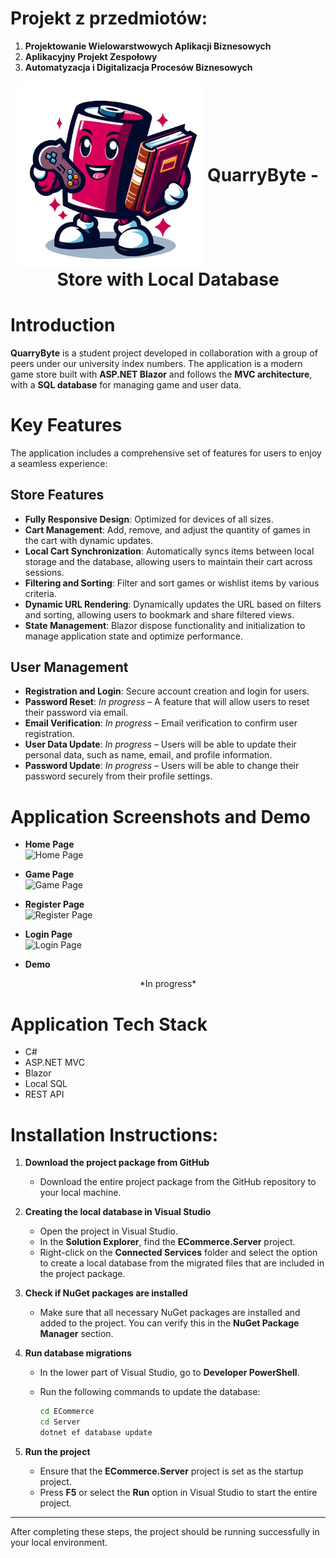 # Projekt z przedmiotów:
1. **Projektowanie Wielowarstwowych Aplikacji Biznesowych**
2. **Aplikacyjny Projekt Zespołowy**
3. **Automatyzacja i Digitalizacja Procesów Biznesowych**

<div align="center">
  <img src="./ECommerce/ECommerce/Client/wwwroot/QuarryByteMascot.png" alt="Logo" width="300" height="300" style="vertical-align: middle;"/>
  <h1 style="display: inline; vertical-align: middle;">QuarryByte - Store with Local Database</h1>
</div>

# Introduction
**QuarryByte** is a student project developed in collaboration with a group of peers under our university index numbers. The application is a modern game store built with **ASP.NET Blazor** and follows the **MVC architecture**, with a **SQL database** for managing game and user data.

# Key Features
The application includes a comprehensive set of features for users to enjoy a seamless experience:

## Store Features
- **Fully Responsive Design**: Optimized for devices of all sizes.
- **Cart Management**: Add, remove, and adjust the quantity of games in the cart with dynamic updates.
- **Local Cart Synchronization**: Automatically syncs items between local storage and the database, allowing users to maintain their cart across sessions.
- **Filtering and Sorting**: Filter and sort games or wishlist items by various criteria.
- **Dynamic URL Rendering**: Dynamically updates the URL based on filters and sorting, allowing users to bookmark and share filtered views.
- **State Management**: Blazor dispose functionality and initialization to manage application state and optimize performance.

## User Management
- **Registration and Login**: Secure account creation and login for users.
- **Password Reset**: *In progress* – A feature that will allow users to reset their password via email.
- **Email Verification**: *In progress* – Email verification to confirm user registration.
- **User Data Update**: *In progress* – Users will be able to update their personal data, such as name, email, and profile information.
- **Password Update**: *In progress* – Users will be able to change their password securely from their profile settings.

# Application Screenshots and Demo
- **Home Page**  
  ![Home Page](https://drive.usercontent.google.com/download?id=1ejrPTno7oWGaG5MHKo7fyWudodrNCxj9&export=view&authuser=0)
    
- **Game Page**  
  ![Game Page](https://drive.usercontent.google.com/download?id=1h9cAXMl8N9pZ_tdMW9gQMiHGz-HRmTCe&export=view&authuser=0)
  
- **Register Page**  
  ![Register Page](https://drive.usercontent.google.com/download?id=1-X1c_O6ngDeGfqbk-QNnuN8BFYH0Z276&export=view&authuser=0)
  
- **Login Page**  
  ![Login Page](https://drive.usercontent.google.com/download?id=1hO-oGJjK9lqUGzHNZ8CWwoaZPsQKxhVm&export=view&authuser=0)

- **Demo**
 <div align="center">
  *In progress*
</div>

# Application Tech Stack
  - C#
  - ASP.NET MVC
  - Blazor
  - Local SQL 
  - REST API

# Installation Instructions:
1. **Download the project package from GitHub**
   - Download the entire project package from the GitHub repository to your local machine.

2. **Creating the local database in Visual Studio**
   - Open the project in Visual Studio.
   - In the **Solution Explorer**, find the **ECommerce.Server** project.
   - Right-click on the **Connected Services** folder and select the option to create a local database from the migrated files that are included in the project package.

3. **Check if NuGet packages are installed**
   - Make sure that all necessary NuGet packages are installed and added to the project. You can verify this in the **NuGet Package Manager** section.

4. **Run database migrations**
   - In the lower part of Visual Studio, go to **Developer PowerShell**.
   - Run the following commands to update the database:

     ```bash
     cd ECommerce
     cd Server
     dotnet ef database update
     ```

5. **Run the project**
   - Ensure that the **ECommerce.Server** project is set as the startup project.
   - Press **F5** or select the **Run** option in Visual Studio to start the entire project.

---

After completing these steps, the project should be running successfully in your local environment.

